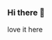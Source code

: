 ### Hi there 👋
love it here
<!--
**chivonr18/chivonr18** is a ✨ _special_ ✨ repository because its `README.md` (this file) appears on your GitHub profile.

Here are some ideas to get you started:n

- 🔭 I’m currently working on building good projects in web3
- 🌱 I’m currently learning character development
- 👯 I’m looking to collaborate on with tea 
- 🤔 I’m looking for help with my journey
- 💬 Ask me about anything
- 📫 How to reach me: on email @chivonr18@gmail.com
- 😄 Pronouns: he him
- ⚡ Fun fact: I love web3
-->

